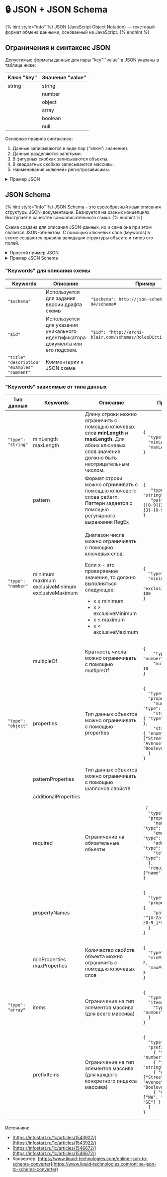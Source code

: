 # 🔒 JSON + JSON Schema

{% hint style="info" %}
JSON (JavaScript Object Notation) — текстовый формат обмена данными, основанный на JavaScript.
{% endhint %}

## Ограничения и синтаксис JSON

Допустимые форматы данных для пары "key":"value" в JSON указаны в таблице ниже:

| Ключ "key" | Значение "value" |
| ---------- | ---------------- |
| string     | string           |
|            | number           |
|            | object           |
|            | array            |
|            | boolean          |
|            | null             |

Основные правила синтаксиса:

1. Данные записываются в виде пар {“ключ”: значение}.
2. Данные разделяются запятыми.
3. В фигурных скобках записываются объекты.
4. В квадратных скобках записываются массивы.
5. Наименования «ключей» регистрозависимы.

<details>

<summary>Пример JSON</summary>

```json
{
    "students": [
        {
            "id": 101,
            "name": "Max",
            "score": {
                "Math": 90,
                "Science": 80,
                "Compute": 70
            }
        },
        {
            "id": 102,
            "name": "Sam",
            "score": {
                "Math": 76,
                "Sciencejs": 80,
                "Compute": 66
            }
        }
        ],
    "name_school": "EKB Lyceum",
    "name_teacher": "LA"
}
```

</details>

## JSON Schema

{% hint style="info" %}
JSON Schema – это своеобразный язык описания структуры JSON-документации. Базируется на разных концепциях. Выступает в качестве самоописательного языка.
{% endhint %}

Схема создана для описания JSON-данных, но и сама она при этом является JSON-объектом. С помощью ключевых слов (keywords) в схеме создаются правила валидации структуры объекта и типов его полей.

<details>

<summary>Простой пример JSON</summary>

```json
{
  "id": 210700286,
  "first_name": "Lindsey",
  "last_name": "Stirling"
}
```

</details>

<details>

<summary>Пример JSON Schema</summary>

```json
{
      "type": "object",
      "properties": {
        "id": {
          "type": "integer",
          "description": "User ID"
        },
        "first_name": {
          "type": "string",
          "description": "User first name"
        },
        "last_name": {
          "type": "string",
          "description": "User last name"
        }
      },
      "required": [
        "id",
        "first_name",
        "last_name"
      ]
}
```

</details>

### "Keywords" для описания схемы

<table data-full-width="true"><thead><tr><th width="176">Keywords</th><th width="183">Описание</th><th>Пример</th></tr></thead><tbody><tr><td><code>"$schema"</code></td><td>Используется для задания версии драфта схемы</td><td><p></p><pre><code>"$schema": http://json-schema.org/draft-04/schema#
</code></pre></td></tr><tr><td><code>"$id"</code></td><td>Используется для указания уникального идентификатора документа или его подсхем.</td><td><p></p><pre><code>"$id": "http://archi-blair.com/schemas/RolesDictionaryDef.json#"
</code></pre></td></tr><tr><td><code>"title" "description" "examples" "comment"</code></td><td>Комментарии к JSON схеме</td><td></td></tr></tbody></table>

### "Keywords" зависимые от типа данных

<table data-full-width="true"><thead><tr><th width="138">Тип данных</th><th width="184">Keywords</th><th width="240">Описание</th><th>Пример</th></tr></thead><tbody><tr><td><code>"type": "string"</code></td><td>minLength<br>maxLength</td><td>Длину строки можно ограничить с помощью ключевых слов <strong>minLength</strong> и <strong>maxLength</strong>. Для обоих ключевых слов значение должно быть неотрицательным числом.</td><td><pre><code>{
  "type": "string",
  "minLength": 2,
  "maxLength": 3
}
</code></pre></td></tr><tr><td></td><td>pattern</td><td>Формат строки можно огрничивать с помощью ключевого слова pattern. Паттерн задается с помощью регулярного выражения RegEx</td><td><pre><code>{
   "type": "string",
   "pattern": "^(\\([0-9]{3}\\))?[0-9]{3}-[0-9]{4}$"
}
</code></pre></td></tr><tr><td><code>"type": "number"</code></td><td>minimum<br>maximum<br>exclusiveMinimum<br>exclusiveMaximum </td><td><p>Диапазон числа можно ограничивать с помощью ключевых слов.</p><p>Если x - это проверяемое значение, то должно выполняться следующее:</p><ul><li>x ≥ minimum</li><li>x > exclusiveMinimum</li><li>x ≤ maximum</li><li>x &#x3C; exclusiveMaximum</li></ul></td><td><pre><code>{
  "type": "number",
  "minimum": 0,
  "exclusiveMaximum": 100
}
</code></pre></td></tr><tr><td></td><td>multipleOf</td><td>Кратность числа можно ограничивать с помощью multipleOf</td><td><pre><code>{
    "type": "number",
    "multipleOf" : 10
}
</code></pre></td></tr><tr><td><code>"type": "object"</code></td><td>properties</td><td>Тип данных объектов можно ограничивать с помощью properties</td><td><pre><code>{
  "type": "object",
  "properties": {
    "number": { "type": "number" },
    "street_name": { "type": "string" },
    "street_type": { "enum": ["Street", "Avenue", "Boulevard"] }
  }
}
</code></pre></td></tr><tr><td></td><td>patternProperties</td><td>Тип данных объектов можно ограничивать с помощью шаблонов свойств </td><td></td></tr><tr><td></td><td>additionalProperties </td><td></td><td></td></tr><tr><td></td><td>required</td><td>Ограничение  на  обязательные обьекты</td><td><pre><code> {
  "type": "object",
  "properties": {
    "name": { "type": "string" },
    "email": { "type": "string" },
    "address": { "type": "string" },
    "telephone": { "type": "string" }
  },
  "required": ["name", "email"]
}
</code></pre></td></tr><tr><td></td><td>propertyNames</td><td></td><td><pre><code>{
  "type": "object",
  "propertyNames": {
    "pattern": "^[A-Za-z_][A-Za-z0-9_]*$"
  }
}
</code></pre></td></tr><tr><td></td><td>minProperties<br>maxProperties</td><td>Количество свойств объекта можно ограничить с помощью ключевых слов</td><td><pre><code>{
  "type": "object",
  "minProperties": 2,
  "maxProperties": 3
}
</code></pre></td></tr><tr><td><code>"type": "array"</code></td><td>items </td><td>Ограничение на тип элементов массива (для всего массива)</td><td><pre><code>{
  "type": "array",
  "items": {
    "type": "number"
  }
}
</code></pre></td></tr><tr><td></td><td>prefixItems</td><td>Ограничение на тип элементов массива (для каждого конкретного индекса массива)</td><td><pre><code>{
  "type": "array",
  "prefixItems": [
    { "type": "number" },
    { "type": "string" },
    { "enum": ["Street", "Avenue", "Boulevard"] },
    { "enum": ["NW", "NE", "SW", "SE"] }
  ]
}
</code></pre></td></tr></tbody></table>







Источники:&#x20;

* [https://infostart.ru/1c/articles/1543922/](https://infostart.ru/1c/articles/1543922/)
* [https://infostart.ru/1c/articles/1546672/](https://infostart.ru/1c/articles/1546672/)
* Конвертер: [https://www.liquid-technologies.com/online-json-to-schema-converter](https://www.liquid-technologies.com/online-json-to-schema-converter)
